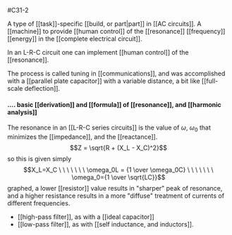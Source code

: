#C31-2 

A type of [[task]]-specific [[build, or part|part]] in [[AC circuits]]. A [[machine]] to provide [[human control]] of the [[resonance]] [[frequency]] [[energy]] in the [[complete electrical circuit]]. 

In an L-R-C circuit one can implement [[human control]] of the [[resonance]].

The process is called tuning in [[communications]], and was accomplished with a [[parallel plate capacitor]] with a variable distance, a bit like [[full-scale deflection]].

#### .... basic [[derivation]] and [[formula]] of [[resonance]], and [[harmonic analysis]]
The resonance in an [[L-R-C series circuits]] is the value of $\omega$, $\omega_0$ that minimizes the [[impedance]], and the [[reactance]]. $$Z = \sqrt{R + (X_L - X_C)^2}$$
so this is given simply $$X_L=X_C \ \ \ \ \ \ \ \omega_0L = {1 \over \omega_0C} \ \ \ \ \ \ \ \omega_0={1 \over \sqrt{LC}}$$
graphed, a lower [[resistor]] value results in "sharper" peak of resonance, and a higher resistance results in a more "diffuse" treatment of currents of different frequencies. 

- [[high-pass filter]], as with a [[ideal capacitor]]
- [[low-pass filter]], as with [[self inductance, and inductors]].